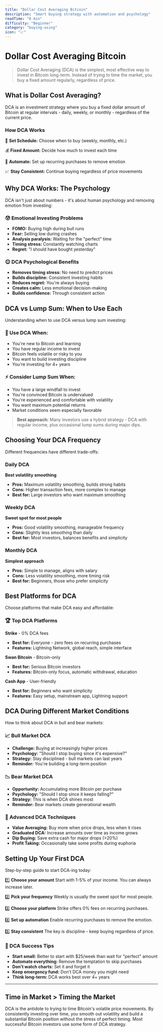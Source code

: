 ```yaml
---
title: "Dollar Cost Averaging Bitcoin"
description: "Smart buying strategy with automation and psychology"
readTime: "8 min"
difficulty: "Beginner"
category: "buying-using"
icon: "📈"
---
```


# Dollar Cost Averaging Bitcoin

> Dollar Cost Averaging (DCA) is the simplest, most effective way to invest in Bitcoin long-term. Instead of trying to time the market, you buy a fixed amount regularly, regardless of price.

## What is Dollar Cost Averaging?

DCA is an investment strategy where you buy a fixed dollar amount of Bitcoin at regular intervals - daily, weekly, or monthly - regardless of the current price.

### How DCA Works

📅 **Set Schedule:** Choose when to buy (weekly, monthly, etc.)

💰 **Fixed Amount:** Decide how much to invest each time

🤖 **Automate:** Set up recurring purchases to remove emotion

📈 **Stay Consistent:** Continue buying regardless of price movements

## Why DCA Works: The Psychology

DCA isn't just about numbers - it's about human psychology and removing emotion from investing:

### 😰 Emotional Investing Problems
- **FOMO:** Buying high during bull runs
- **Fear:** Selling low during crashes
- **Analysis paralysis:** Waiting for the "perfect" time
- **Timing stress:** Constantly watching charts
- **Regret:** "I should have bought yesterday"

### 😌 DCA Psychological Benefits
- **Removes timing stress:** No need to predict prices
- **Builds discipline:** Consistent investing habits
- **Reduces regret:** You're always buying
- **Creates calm:** Less emotional decision-making
- **Builds confidence:** Through consistent action

## DCA vs Lump Sum: When to Use Each

Understanding when to use DCA versus lump sum investing:

### 🎯 Use DCA When:
- You're new to Bitcoin and learning
- You have regular income to invest
- Bitcoin feels volatile or risky to you
- You want to build investing discipline
- You're investing for 4+ years

### ⚡ Consider Lump Sum When:
- You have a large windfall to invest
- You're convinced Bitcoin is undervalued
- You're experienced and comfortable with volatility
- You want maximum potential returns
- Market conditions seem especially favorable

> **Best approach:** Many investors use a hybrid strategy - DCA with regular income, plus occasional lump sums during major dips.

## Choosing Your DCA Frequency

Different frequencies have different trade-offs:

### Daily DCA
**Best volatility smoothing**
- **Pros:** Maximum volatility smoothing, builds strong habits
- **Cons:** Higher transaction fees, more complex to manage
- **Best for:** Large investors who want maximum smoothing

### Weekly DCA
**Sweet spot for most people**
- **Pros:** Good volatility smoothing, manageable frequency
- **Cons:** Slightly less smoothing than daily
- **Best for:** Most investors, balances benefits and simplicity

### Monthly DCA
**Simplest approach**
- **Pros:** Simple to manage, aligns with salary
- **Cons:** Less volatility smoothing, more timing risk
- **Best for:** Beginners, those who prefer simplicity

## Best Platforms for DCA

Choose platforms that make DCA easy and affordable:

### 🏆 Top DCA Platforms

**Strike** - 0% DCA fees
- **Best for:** Everyone - zero fees on recurring purchases
- **Features:** Lightning Network, global reach, simple interface

**Swan Bitcoin** - Bitcoin-only
- **Best for:** Serious Bitcoin investors
- **Features:** Bitcoin-only focus, automatic withdrawal, education

**Cash App** - User-friendly
- **Best for:** Beginners who want simplicity
- **Features:** Easy setup, mainstream app, Lightning support

## DCA During Different Market Conditions

How to think about DCA in bull and bear markets:

### 📈 Bull Market DCA
- **Challenge:** Buying at increasingly higher prices
- **Psychology:** "Should I stop buying since it's expensive?"
- **Strategy:** Stay disciplined - bull markets can last years
- **Reminder:** You're building a long-term position

### 📉 Bear Market DCA
- **Opportunity:** Accumulating more Bitcoin per purchase
- **Psychology:** "Should I stop since it keeps falling?"
- **Strategy:** This is when DCA shines most
- **Reminder:** Bear markets create generational wealth

### 🎯 Advanced DCA Techniques
- **Value Averaging:** Buy more when price drops, less when it rises
- **Graduated DCA:** Increase amounts over time as income grows
- **Dip Buying:** Save extra cash for major drops (>20%)
- **Profit Taking:** Occasionally take some profits during euphoria

## Setting Up Your First DCA

Step-by-step guide to start DCA-ing today:

1️⃣ **Choose your amount**
Start with 1-5% of your income. You can always increase later.

2️⃣ **Pick your frequency**
Weekly is usually the sweet spot for most people.

3️⃣ **Choose your platform**
Strike offers 0% fees on recurring purchases.

4️⃣ **Set up automation**
Enable recurring purchases to remove the emotion.

5️⃣ **Stay consistent**
The key is discipline - keep buying regardless of price.

### 🎯 DCA Success Tips
- **Start small:** Better to start with $25/week than wait for "perfect" amount
- **Automate everything:** Remove the temptation to skip purchases
- **Don't watch charts:** Set it and forget it
- **Keep emergency fund:** Don't DCA money you might need
- **Think long-term:** DCA works best over 4+ years

---

## Time in Market > Timing the Market

DCA is the antidote to trying to time Bitcoin's volatile price movements. By consistently investing over time, you smooth out volatility and build a substantial Bitcoin position without the stress of perfect timing. Most successful Bitcoin investors use some form of DCA strategy.
